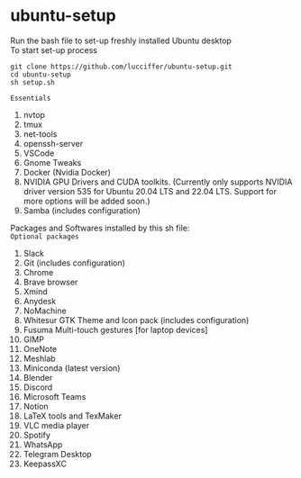 # ubuntu-setup
Run the bash file to set-up freshly installed Ubuntu desktop   
To start set-up process  
```
git clone https://github.com/lucciffer/ubuntu-setup.git    
cd ubuntu-setup    
sh setup.sh
```
`Essentials`  
1. nvtop
2. tmux
3. net-tools
4. openssh-server
5. VSCode
6. Gnome Tweaks  
7. Docker (Nvidia Docker)
8. NVIDIA GPU Drivers and CUDA toolkits. (Currently only supports NVIDIA driver version 535 for Ubuntu 20.04 LTS and 22.04 LTS. Support for more options will be added soon.)
9. Samba (includes configuration)


Packages and Softwares installed by this sh file:    
`Optional packages`  
1. Slack  
2. Git (includes configuration)
3. Chrome
4. Brave browser
5. Xmind
6. Anydesk 
7. NoMachine 
8. Whitesur GTK Theme and Icon pack (includes configuration)  
9. Fusuma Multi-touch gestures [for laptop devices]
10. GIMP
11. OneNote
12. Meshlab
13. Miniconda (latest version)
14. Blender  
15. Discord  
16. Microsoft Teams  
17. Notion  
18. LaTeX tools and TexMaker   
19. VLC media player  
20. Spotify  
21. WhatsApp  
22. Telegram Desktop  
23. KeepassXC  


